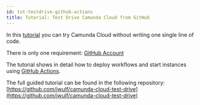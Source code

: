 ```yaml
---
id: tut-testdrive-github-actions
title: Tutorial: Test Drive Camunda Cloud from GitHub
---
```


In this [tutorial](https://github.com/jwulf/camunda-cloud-test-drive) you can try Camunda Cloud without writing one single line of code.

There is only one requirement: [GitHub Account](https://github.com)

The tutorial shows in detail how to deploy workflows and start instances using [GitHub Actions](https://github.com/features/actions).

The full guided tutorial can be found in the following repository: [https://github.com/jwulf/camunda-cloud-test-drive](https://github.com/jwulf/camunda-cloud-test-drive)
